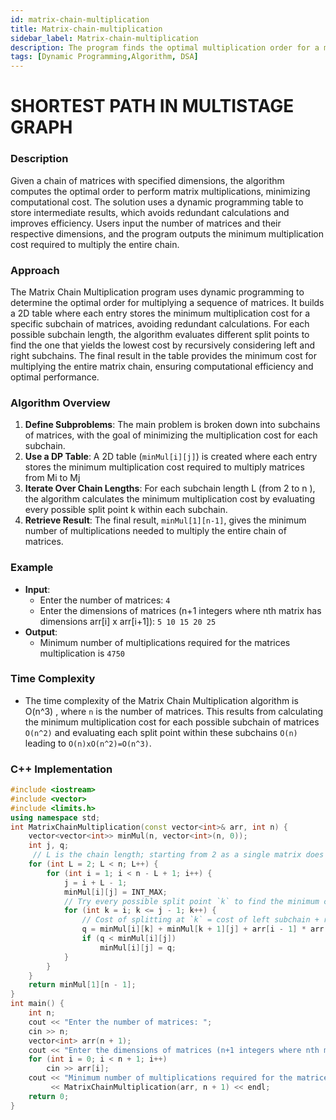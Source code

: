 ```yaml
---
id: matrix-chain-multiplication
title: Matrix-chain-multiplication
sidebar_label: Matrix-chain-multiplication
description: The program finds the optimal multiplication order for a matrix chain, minimizing scalar multiplications using dynamic programming for efficiency.
tags: [Dynamic Programming,Algorithm, DSA]
---
```

# SHORTEST PATH IN MULTISTAGE GRAPH
### Description
Given a chain of matrices with specified dimensions, the algorithm computes the optimal order to perform matrix multiplications, minimizing computational cost. The solution uses a dynamic programming table to store intermediate results, which avoids redundant calculations and improves efficiency. Users input the number of matrices and their respective dimensions, and the program outputs the minimum multiplication cost required to multiply the entire chain.
### Approach
The Matrix Chain Multiplication program uses dynamic programming to determine the optimal order for multiplying a sequence of matrices. It builds a 2D table where each entry stores the minimum multiplication cost for a specific subchain of matrices, avoiding redundant calculations. For each possible subchain length, the algorithm evaluates different split points to find the one that yields the lowest cost by recursively considering left and right subchains. The final result in the table provides the minimum cost for multiplying the entire matrix chain, ensuring computational efficiency and optimal performance.
### Algorithm Overview
1. **Define Subproblems**: The main problem is broken down into subchains of matrices, with the goal of minimizing the multiplication cost for each subchain.
2. **Use a DP Table**: A 2D table (`minMul[i][j]`) is created where each entry stores the minimum multiplication cost required to multiply matrices from Mi to Mj
3. **Iterate Over Chain Lengths**: For each subchain length L (from 2 to n ), the algorithm calculates the minimum multiplication cost by evaluating every possible split point k  within each subchain.
4. **Retrieve Result**: The final result, `minMul[1][n-1]`, gives the minimum number of multiplications needed to multiply the entire chain of matrices.
### Example
- **Input**: 
  - Enter the number of matrices: `4`
  - Enter the dimensions of matrices (n+1 integers where nth matrix has dimensions arr[i] x arr[i+1]): `5 10 15 20 25`
- **Output**:
  - Minimum number of multiplications required for the matrices multiplication is `4750`                     
                               
### Time Complexity
- The time complexity of the Matrix Chain Multiplication algorithm is O(n^3) , where `n` is the number of matrices. This results from calculating the minimum multiplication cost for each possible subchain of matrices `O(n^2)` and evaluating each split point within these subchains `O(n)` leading to `O(n)xO(n^2)=O(n^3)`.
### C++ Implementation
```cpp
#include <iostream>
#include <vector>
#include <limits.h>
using namespace std;
int MatrixChainMultiplication(const vector<int>& arr, int n) {
    vector<vector<int>> minMul(n, vector<int>(n, 0));
    int j, q;
	 // L is the chain length; starting from 2 as a single matrix does not need multiplication
    for (int L = 2; L < n; L++) {
        for (int i = 1; i < n - L + 1; i++) {
            j = i + L - 1;
            minMul[i][j] = INT_MAX;
            // Try every possible split point `k` to find the minimum cost for this subchain
            for (int k = i; k <= j - 1; k++) {
            	// Cost of splitting at `k` = cost of left subchain + right subchain + cost of multiplication
                q = minMul[i][k] + minMul[k + 1][j] + arr[i - 1] * arr[k] * arr[j];
                if (q < minMul[i][j])
                    minMul[i][j] = q;
            }
        }
    }
    return minMul[1][n - 1];
}
int main() {
    int n;
    cout << "Enter the number of matrices: ";
    cin >> n;
    vector<int> arr(n + 1);
    cout << "Enter the dimensions of matrices (n+1 integers where nth matrix has dimensions arr[i] x arr[i+1]): ";
    for (int i = 0; i < n + 1; i++)
        cin >> arr[i];
    cout << "Minimum number of multiplications required for the matrices multiplication is " 
         << MatrixChainMultiplication(arr, n + 1) << endl;
    return 0;
}
```
